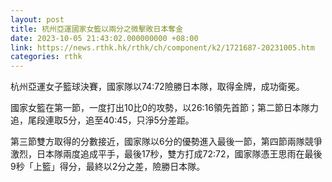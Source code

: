 ```yaml
---
layout: post
title: 杭州亞運國家女籃以兩分之微擊敗日本奪金
date: 2023-10-05 21:43:02.000000000 +08:00
link: https://news.rthk.hk/rthk/ch/component/k2/1721687-20231005.htm
categories: rthk
---
```


杭州亞運女子籃球決賽，國家隊以74:72險勝日本隊，取得金牌，成功衛冕。

國家女籃在第一節，一度打出10比0的攻勢，以26:16領先首節；第二節日本隊力追，尾段連取5分，追至40:45，只淨5分差距。

第三節雙方取得的分數接近，國家隊以6分的優勢進入最後一節，第四節兩隊競爭激烈，日本隊兩度追成平手，最後17秒，雙方打成72:72，國家隊憑王思雨在最後9秒「上籃」得分，最終以2分之差，險勝日本隊。
